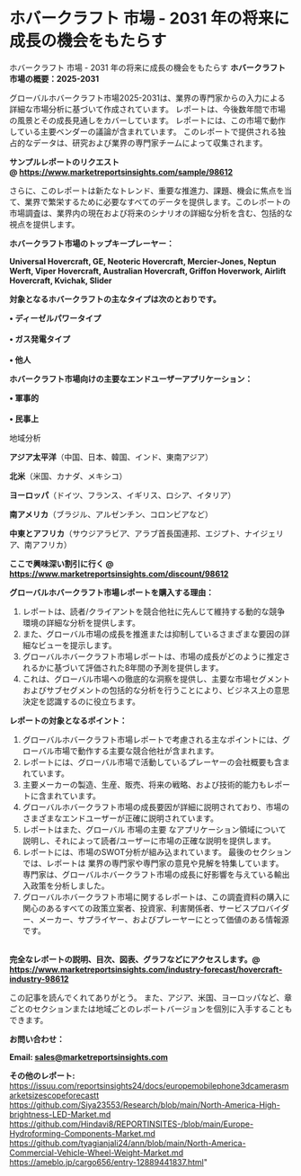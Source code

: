 # ホバークラフト 市場 - 2031 年の将来に成長の機会をもたらす
ホバークラフト 市場 - 2031 年の将来に成長の機会をもたらす
<strong><b>ホバークラフト市場の概要：2025-2031</b></strong>

グローバルホバークラフト市場2025-2031は、業界の専門家からの入力による詳細な市場分析に基づいて作成されています。 レポートは、今後数年間で市場の風景とその成長見通しをカバーしています。 レポートには、この市場で動作している主要ベンダーの議論が含まれています。 このレポートで提供される独占的なデータは、研究および業界の専門家チームによって収集されます。

<strong>サンプルレポートのリクエスト @ <a href=https://www.marketreportsinsights.com/sample/98612>https://www.marketreportsinsights.com/sample/98612</a></strong>

さらに、このレポートは新たなトレンド、重要な推進力、課題、機会に焦点を当て、業界で繁栄するために必要なすべてのデータを提供します。このレポートの市場調査は、業界内の現在および将来のシナリオの詳細な分析を含む、包括的な視点を提供します。

<strong>ホバークラフト市場のトップキープレーヤー：</strong>

<strong>Universal Hovercraft, GE, Neoteric Hovercraft, Mercier-Jones, Neptun Werft, Viper Hovercraft, Australian Hovercraft, Griffon Hoverwork, Airlift Hovercraft, Kvichak, Slider</strong>

<strong><b>対象となるホバークラフトの主なタイプは次のとおりです。</b></strong>

<strong>• ディーゼルパワータイプ<br><br>• ガス発電タイプ<br><br>• 他人</strong>

<strong><b>ホバークラフト市場向けの主要なエンドユーザーアプリケーション：</b></strong>

<strong>• 軍事的<br><br>• 民事上</strong>

 地域分析

<strong><b>アジア太平洋</b></strong>（中国、日本、韓国、インド、東南アジア）

<strong><b>北米</b></strong>（米国、カナダ、メキシコ）

<strong><b>ヨーロッパ</b></strong>（ドイツ、フランス、イギリス、ロシア、イタリア）

<strong><b>南アメリカ</b></strong>（ブラジル、アルゼンチン、コロンビアなど）

<strong><b>中東とアフリカ</b></strong>（サウジアラビア、アラブ首長国連邦、エジプト、ナイジェリア、南アフリカ）

<strong>ここで興味深い割引に行く @ <a href=https://www.marketreportsinsights.com/discount/98612>https://www.marketreportsinsights.com/discount/98612</a></strong>

<strong><b>グローバルホバークラフト市場レポートを購入する理由：</b></strong>
<ol>
  <li>レポートは、読者/クライアントを競合他社に先んじて維持する動的な競争環境の詳細な分析を提供します。</li>
  <li>また、グローバル市場の成長を推進または抑制しているさまざまな要因の詳細なビューを提示します。</li>
  <li>グローバルホバークラフト市場レポートは、市場の成長がどのように推定されるかに基づいて評価された8年間の予測を提供します。</li>
  <li>これは、グローバル市場への徹底的な洞察を提供し、主要な市場セグメントおよびサブセグメントの包括的な分析を行うことにより、ビジネス上の意思決定を認識するのに役立ちます。</li>
</ol>
<strong><b>レポートの対象となるポイント：</b></strong>
<ol>
  <li>グローバルホバークラフト市場レポートで考慮される主なポイントには、グローバル市場で動作する主要な競合他社が含まれます。</li>
  <li>レポートには、グローバル市場で活動しているプレーヤーの会社概要も含まれています。</li>
  <li>主要メーカーの製造、生産、販売、将来の戦略、および技術的能力もレポートに含まれています。</li>
  <li>グローバルホバークラフト市場の成長要因が詳細に説明されており、市場のさまざまなエンドユーザーが正確に説明されています。</li>
  <li>レポートはまた、グローバル 市場の主要 なアプリケーション領域について説明し、それによって読者/ユーザーに市場の正確な説明を提供します。</li>
  <li>レポートには、市場のSWOT分析が組み込まれています。 最後のセクションでは、レポートは 業界の専門家や専門家の意見や見解を特集しています。 専門家は、グローバルホバークラフト市場の成長に好影響を与えている輸出入政策を分析しました。</li>
  <li>グローバルホバークラフト市場に関するレポートは、この調査資料の購入に関心のあるすべての政策立案者、投資家、利害関係者、サービスプロバイダー、メーカー、サプライヤー、およびプレーヤーにとって価値のある情報源です。</li>
</ol><br>
<strong>完全なレポートの説明、目次、図表、グラフなどにアクセスします。@ <a href=https://www.marketreportsinsights.com/industry-forecast/hovercraft-industry-98612>https://www.marketreportsinsights.com/industry-forecast/hovercraft-industry-98612</a></strong>

この記事を読んでくれてありがとう。 また、アジア、米国、ヨーロッパなど、章ごとのセクションまたは地域ごとのレポートバージョンを個別に入手することもできます。

<strong><b>お問い合わせ：</b></strong>

<strong>Email: </strong><a href=mailto:sales@marketreportsinsights.com><strong>sales@marketreportsinsights.com</strong></a>

<strong>その他のレポート:</strong>
<br>
<a href=https://issuu.com/reportsinsights24/docs/europemobilephone3dcamerasmarketsizescopeforecastt>https://issuu.com/reportsinsights24/docs/europemobilephone3dcamerasmarketsizescopeforecastt</a>
<br>
<a href=https://github.com/Siya23553/Research/blob/main/North-America-High-brightness-LED-Market.md>https://github.com/Siya23553/Research/blob/main/North-America-High-brightness-LED-Market.md</a>
<br>
<a href=https://github.com/Hindavi8/REPORTINSITES-/blob/main/Europe-Hydroforming-Components-Market.md>https://github.com/Hindavi8/REPORTINSITES-/blob/main/Europe-Hydroforming-Components-Market.md</a>
<br>
<a href=https://github.com/tyagianjali24/ann/blob/main/North-America-Commercial-Vehicle-Wheel-Weight-Market.md>https://github.com/tyagianjali24/ann/blob/main/North-America-Commercial-Vehicle-Wheel-Weight-Market.md</a>
<br>
<a href=https://ameblo.jp/cargo656/entry-12889441837.html>https://ameblo.jp/cargo656/entry-12889441837.html</a>"

